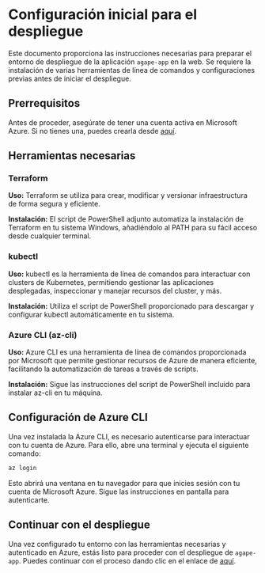 # Configuración inicial para el despliegue

Este documento proporciona las instrucciones necesarias para preparar el entorno de despliegue de la aplicación `agape-app` en la web. Se requiere la instalación de varias herramientas de línea de comandos y configuraciones previas antes de iniciar el despliegue.

## Prerrequisitos

Antes de proceder, asegúrate de tener una cuenta activa en Microsoft Azure. Si no tienes una, puedes crearla desde [aquí](https://azure.microsoft.com/en-us/free/).

## Herramientas necesarias

### Terraform

**Uso:** Terraform se utiliza para crear, modificar y versionar infraestructura de forma segura y eficiente.

**Instalación:** El script de PowerShell adjunto automatiza la instalación de Terraform en tu sistema Windows, añadiéndolo al PATH para su fácil acceso desde cualquier terminal.

### kubectl

**Uso:** kubectl es la herramienta de línea de comandos para interactuar con clusters de Kubernetes, permitiendo gestionar las aplicaciones desplegadas, inspeccionar y manejar recursos del cluster, y más.

**Instalación:** Utiliza el script de PowerShell proporcionado para descargar y configurar kubectl automáticamente en tu sistema.

### Azure CLI (az-cli)

**Uso:** Azure CLI es una herramienta de línea de comandos proporcionada por Microsoft que permite gestionar recursos de Azure de manera eficiente, facilitando la automatización de tareas a través de scripts.

**Instalación:** Sigue las instrucciones del script de PowerShell incluido para instalar az-cli en tu máquina.

## Configuración de Azure CLI

Una vez instalada la Azure CLI, es necesario autenticarse para interactuar con tu cuenta de Azure. Para ello, abre una terminal y ejecuta el siguiente comando:

```bash
az login
```

Esto abrirá una ventana en tu navegador para que inicies sesión con tu cuenta de Microsoft Azure. Sigue las instrucciones en pantalla para autenticarte.

## Continuar con el despliegue

Una vez configurado tu entorno con las herramientas necesarias y autenticado en Azure, estás listo para proceder con el despliegue de `agape-app`. Puedes continuar con el proceso dando clic en el enlace de [aquí](#).